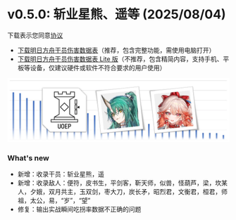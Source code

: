 # v0.5.0: 斩业星熊、遥等 (2025/08/04)

下载表示您同意[协议](../licenses/EULA.md)
- [下载明日方舟干员伤害数据表](../data/%E6%98%8E%E6%97%A5%E6%96%B9%E8%88%9F%E5%B9%B2%E5%91%98%E4%BC%A4%E5%AE%B3%E6%95%B0%E6%8D%AE%E8%A1%A8.xlsb)（推荐，包含完整功能，需使用电脑打开）
- [下载明日方舟干员伤害数据表 Lite 版](../data/%E6%98%8E%E6%97%A5%E6%96%B9%E8%88%9F%E5%B9%B2%E5%91%98%E4%BC%A4%E5%AE%B3%E6%95%B0%E6%8D%AE%E8%A1%A8%20Lite.xlsx)（不推荐，包含精简内容，支持手机、平板等设备，仅建议硬件或软件不符合要求的用户使用）

<img src="../resources/cover.webp" alt="UOEP 当前版本封面图" width="600" height="auto" >

### What's new
- 新增：收录干员：斩业星熊，遥
- 新增：收录敌人：便符，皮书生，平剑客，靳天师，似兽，怪葫芦，梁，坎某人，夕娥，双月共主，玉双剑，枣大刀，炭长矛，昭烈君，文衡君，桓君，师祖，太公，易，“岁”，“望”
- 修复：输出实战瞬间吃拐率数据不正确的问题
